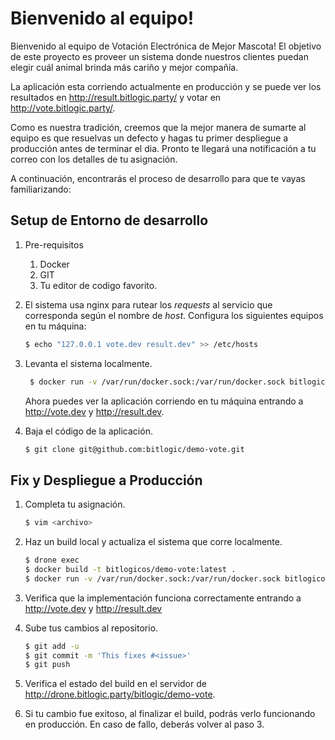 # Bienvenido al equipo!

Bienvenido al equipo de Votación Electrónica de Mejor Mascota! El objetivo de este proyecto es proveer un sistema donde nuestros clientes puedan elegir cuál animal brinda más cariño y mejor compañía.

La aplicación esta corriendo actualmente en producción y se puede ver los resultados en http://result.bitlogic.party/ y votar en http://vote.bitlogic.party/.

Como es nuestra tradición, creemos que la mejor manera de sumarte al equipo es que resuelvas un defecto y hagas tu primer despliegue a producción antes de terminar el dia. Pronto te llegará una notificación a tu correo con los detalles de tu asignación.

A continuación, encontrarás el proceso de desarrollo para que te vayas familiarizando:


## Setup de Entorno de desarrollo

1. Pre-requisitos
   1. Docker
   1. GIT
   1. Tu editor de codigo favorito.

1. El sistema usa nginx para rutear los _requests_ al servicio que corresponda según el nombre de _host_. Configura los siguientes equipos en tu máquina:
   ```bash
   $ echo "127.0.0.1 vote.dev result.dev" >> /etc/hosts
   ```

1. Levanta el sistema localmente.
   ```bash
    $ docker run -v /var/run/docker.sock:/var/run/docker.sock bitlogicos/demo
   ```
   Ahora puedes ver la aplicación corriendo en tu máquina entrando a http://vote.dev y http://result.dev.

1. Baja el código de la aplicación.
   ```bash
   $ git clone git@github.com:bitlogic/demo-vote.git
   ```

## Fix y Despliegue a Producción

1. Completa tu asignación.
   ```bash
   $ vim <archivo>
   ```

1. Haz un build local y actualiza el sistema que corre localmente.
   ```bash
   $ drone exec
   $ docker build -t bitlogicos/demo-vote:latest .
   $ docker run -v /var/run/docker.sock:/var/run/docker.sock bitlogicos/demo
   ```
1. Verifica que la implementación funciona correctamente entrando a http://vote.dev y http://result.dev

1. Sube tus cambios al repositorio.
   ```bash
   $ git add -u
   $ git commit -m 'This fixes #<issue>'
   $ git push
   ```

1. Verifica el estado del build en el servidor de  http://drone.bitlogic.party/bitlogic/demo-vote.

1. Si tu cambio fue exitoso, al finalizar el build, podrás verlo funcionando en producción. En caso de fallo, deberás volver al paso 3.
